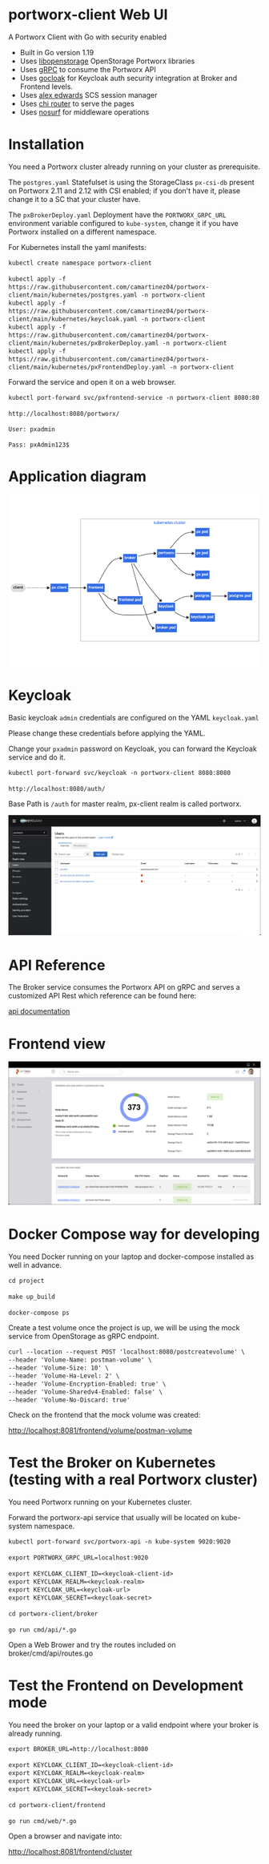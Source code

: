 # portworx-client Web UI
A Portworx Client with Go with security enabled

- Built in Go version 1.19
- Uses [libopenstorage](https://github.com/libopenstorage/openstorage-sdk-clients) OpenStorage Portworx libraries
- Uses [gRPC](https://pkg.go.dev/google.golang.org/grpc) to consume the Portworx API
- Uses [gocloak](https://github.com/Nerzal/gocloak) for Keycloak auth security integration at Broker and Frontend levels.
- Uses [alex edwards](https://github.com/alexedwards/scs) SCS session manager
- Uses [chi router](https://github.com/go-chi/chi) to serve the pages
- Uses [nosurf](https://github.com/justinas/nosurf) for middleware operations

# Installation

You need a Portworx cluster already running on your cluster as prerequisite.

The `postgres.yaml` Statefulset is using the StorageClass `px-csi-db` present on Portworx 2.11 and 2.12 with CSI enabled; if you don't have it, please change it to a SC that your cluster have.

The `pxBrokerDeploy.yaml` Deployment have the `PORTWORX_GRPC_URL` environment variable configured to `kube-system`, change it if you have Portworx installed on a different namespace.

For Kubernetes install the yaml manifests: 

```
kubectl create namespace portworx-client

kubectl apply -f https://raw.githubusercontent.com/camartinez04/portworx-client/main/kubernetes/postgres.yaml -n portworx-client
kubectl apply -f https://raw.githubusercontent.com/camartinez04/portworx-client/main/kubernetes/keycloak.yaml -n portworx-client
kubectl apply -f https://raw.githubusercontent.com/camartinez04/portworx-client/main/kubernetes/pxBrokerDeploy.yaml -n portworx-client
kubectl apply -f https://raw.githubusercontent.com/camartinez04/portworx-client/main/kubernetes/pxFrontendDeploy.yaml -n portworx-client

```

Forward the service and open it on a web browser.

```
kubectl port-forward svc/pxfrontend-service -n portworx-client 8080:80

http://localhost:8080/portworx/ 

```

`User: pxadmin`

`Pass: pxAdmin123$`

# Application diagram

![Portworx client, diagram](./images/px-client-diagram.png)

# Keycloak


Basic keycloak `admin` credentials are configured on the YAML `keycloak.yaml` 

Please change these credentials before applying the YAML.

Change your `pxadmin` password on Keycloak, you can forward the Keycloak service and do it. 

```
kubectl port-forward svc/keycloak -n portworx-client 8080:8080

http://localhost:8080/auth/ 

```

Base Path is `/auth` for master realm, px-client realm is called portworx.

![Keycloak UI](./images/keycloak.png)

# API Reference

The Broker service consumes the Portworx API on gRPC and serves a customized API Rest which reference can be found here:

[api documentation](https://documenter.getpostman.com/view/17794050/VUqpsxJW)

# Frontend view

![Portworx Client, node view](./images/node-view.png)

# Docker Compose way for developing

You need Docker running on your laptop and docker-compose installed as well in advance.

```
cd project

make up_build

docker-compose ps

```

Create a test volume once the project is up, we will be using the mock service from OpenStorage as gRPC endpoint.

```
curl --location --request POST 'localhost:8080/postcreatevolume' \
--header 'Volume-Name: postman-volume' \
--header 'Volume-Size: 10' \
--header 'Volume-Ha-Level: 2' \
--header 'Volume-Encryption-Enabled: true' \
--header 'Volume-Sharedv4-Enabled: false' \
--header 'Volume-No-Discard: true'

```

Check on the frontend that the mock volume was created:

[http://localhost:8081/frontend/volume/postman-volume](http://localhost:8081/frontend/volume/postman-volume) 

# Test the Broker on Kubernetes (testing with a real Portworx cluster)

You need Portworx running on your Kubernetes cluster.

Forward the portworx-api service that usually will be located on kube-system namespace.

```
kubectl port-forward svc/portworx-api -n kube-system 9020:9020

export PORTWORX_GRPC_URL=localhost:9020

export KEYCLOAK_CLIENT_ID=<keycloak-client-id>
export KEYCLOAK_REALM=<keycloak-realm>
export KEYCLOAK_URL=<keycloak-url>
export KEYCLOAK_SECRET=<keycloak-secret>

cd portworx-client/broker

go run cmd/api/*.go

```

Open a Web Brower and try the routes included on broker/cmd/api/routes.go

# Test the Frontend on Development mode

You need the broker on your laptop or a valid endpoint where your broker is already running.

```
export BROKER_URL=http://localhost:8080

export KEYCLOAK_CLIENT_ID=<keycloak-client-id>
export KEYCLOAK_REALM=<keycloak-realm>
export KEYCLOAK_URL=<keycloak-url>
export KEYCLOAK_SECRET=<keycloak-secret>

cd portworx-client/frontend

go run cmd/web/*.go

```

Open a browser and navigate into:

[http://localhost:8081/frontend/cluster](http://localhost:8081/frontend/cluster) 

